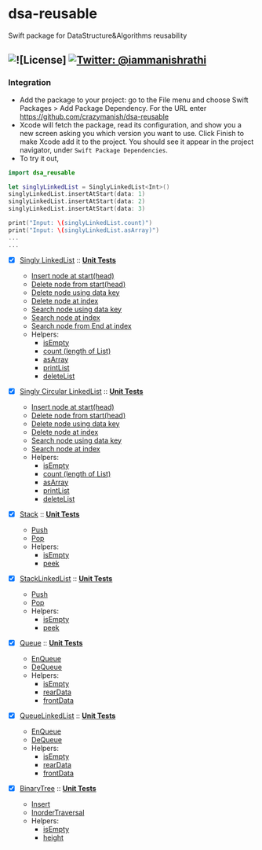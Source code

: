# dsa-reusable
Swift package for DataStructure&Algorithms reusability

![![License]](https://img.shields.io/badge/license-MIT-green.svg?style=flat)
[![Twitter: @iammanishrathi](https://img.shields.io/badge/contact-@iammanishrathi-blue.svg?style=flat)](https://twitter.com/iammanishrathi)
------

### Integration
- Add the package to your project: go to the File menu and choose Swift Packages > Add Package Dependency. For the URL enter https://github.com/crazymanish/dsa-reusable
- Xcode will fetch the package, read its configuration, and show you a new screen asking you which version you want to use. Click Finish to make Xcode add it to the project. You should see it appear in the project navigator, under `Swift Package Dependencies`.
- To try it out,
```swift
import dsa_reusable

let singlyLinkedList = SinglyLinkedList<Int>()
singlyLinkedList.insertAtStart(data: 1)
singlyLinkedList.insertAtStart(data: 2)
singlyLinkedList.insertAtStart(data: 3)

print("Input: \(singlyLinkedList.count)")
print("Input: \(singlyLinkedList.asArray)")
...
...
```

- [X] [Singly LinkedList](https://github.com/crazymanish/dsa-reusable/blob/main/Sources/dsa-reusable/LinkedList/SinglyLinkedList/SinglyLinkedList.swift) :: [**Unit Tests**](https://github.com/crazymanish/dsa-reusable/blob/main/Tests/dsa-reusableTests/LinkedList/SinglyLinkedList/SinglyLinkedListTests.swift)
  - [Insert node at start(head)](https://github.com/crazymanish/dsa-reusable/blob/main/Sources/dsa-reusable/LinkedList/SinglyLinkedList/SinglyLinkedList.swift#L43)
  - [Delete node from start(head)](https://github.com/crazymanish/dsa-reusable/blob/main/Sources/dsa-reusable/LinkedList/SinglyLinkedList/SinglyLinkedList.swift#L54)
  - [Delete node using data key](https://github.com/crazymanish/dsa-reusable/blob/main/Sources/dsa-reusable/LinkedList/SinglyLinkedList/SinglyLinkedList.swift#L64)
  - [Delete node at index](https://github.com/crazymanish/dsa-reusable/blob/main/Sources/dsa-reusable/LinkedList/SinglyLinkedList/SinglyLinkedList.swift#L87)
  - [Search node using data key](https://github.com/crazymanish/dsa-reusable/blob/main/Sources/dsa-reusable/LinkedList/SinglyLinkedList/SinglyLinkedList.swift#L121)
  - [Search node at index](https://github.com/crazymanish/dsa-reusable/blob/main/Sources/dsa-reusable/LinkedList/SinglyLinkedList/SinglyLinkedList.swift#L135)
  - [Search node from End at index](https://github.com/crazymanish/dsa-reusable/blob/main/Sources/dsa-reusable/LinkedList/SinglyLinkedList/SinglyLinkedList.swift#L151)
  - Helpers:
    - [isEmpty](https://github.com/crazymanish/dsa-reusable/blob/main/Sources/dsa-reusable/LinkedList/SinglyLinkedList/SinglyLinkedList.swift#L13)
    - [count (length of List)](https://github.com/crazymanish/dsa-reusable/blob/main/Sources/dsa-reusable/LinkedList/SinglyLinkedList/SinglyLinkedList.swift#L29)
    - [asArray](https://github.com/crazymanish/dsa-reusable/blob/main/Sources/dsa-reusable/LinkedList/SinglyLinkedList/SinglyLinkedList.swift#L15)
    - [printList](https://github.com/crazymanish/dsa-reusable/blob/main/Sources/dsa-reusable/LinkedList/SinglyLinkedList/SinglyLinkedList.swift#L135)
    - [deleteList](https://github.com/crazymanish/dsa-reusable/blob/main/Sources/dsa-reusable/LinkedList/SinglyLinkedList/SinglyLinkedList.swift#L117)

- [X] [Singly Circular LinkedList](https://github.com/crazymanish/dsa-reusable/blob/main/Sources/dsa-reusable/LinkedList/SinglyCircularLinkedList/SinglyCircularLinkedList.swift) :: [**Unit Tests**](https://github.com/crazymanish/dsa-reusable/blob/main/Tests/dsa-reusableTests/LinkedList/SinglyCircularLinkedList/SinglyCircularLinkedListTests.swift)
  - [Insert node at start(head)](https://github.com/crazymanish/dsa-reusable/blob/main/Sources/dsa-reusable/LinkedList/SinglyCircularLinkedList/SinglyCircularLinkedList.swift#L46)
  - [Delete node from start(head)](https://github.com/crazymanish/dsa-reusable/blob/main/Sources/dsa-reusable/LinkedList/SinglyCircularLinkedList/SinglyCircularLinkedList.swift#L81)
  - [Delete node using data key](https://github.com/crazymanish/dsa-reusable/blob/main/Sources/dsa-reusable/LinkedList/SinglyCircularLinkedList/SinglyCircularLinkedList.swift#L91)
  - [Delete node at index](https://github.com/crazymanish/dsa-reusable/blob/main/Sources/dsa-reusable/LinkedList/SinglyCircularLinkedList/SinglyCircularLinkedList.swift#L114)
  - [Search node using data key](https://github.com/crazymanish/dsa-reusable/blob/main/Sources/dsa-reusable/LinkedList/SinglyCircularLinkedList/SinglyCircularLinkedList.swift#L138)
  - [Search node at index](https://github.com/crazymanish/dsa-reusable/blob/main/Sources/dsa-reusable/LinkedList/SinglyCircularLinkedList/SinglyCircularLinkedList.swift#L152)
  - Helpers:
    - [isEmpty](https://github.com/crazymanish/dsa-reusable/blob/main/Sources/dsa-reusable/LinkedList/SinglyCircularLinkedList/SinglyCircularLinkedList.swift#L13)
    - [count (length of List)](https://github.com/crazymanish/dsa-reusable/blob/main/Sources/dsa-reusable/LinkedList/SinglyCircularLinkedList/SinglyCircularLinkedList.swift#L31)
    - [asArray](https://github.com/crazymanish/dsa-reusable/blob/main/Sources/dsa-reusable/LinkedList/SinglyCircularLinkedList/SinglyCircularLinkedList.swift#L15)
    - [printList](https://github.com/crazymanish/dsa-reusable/blob/main/Sources/dsa-reusable/LinkedList/SinglyCircularLinkedList/SinglyCircularLinkedList.swift#L59)
    - [deleteList](https://github.com/crazymanish/dsa-reusable/blob/main/Sources/dsa-reusable/LinkedList/SinglyCircularLinkedList/SinglyCircularLinkedList.swift#L59)

- [X] [Stack](https://github.com/crazymanish/dsa-reusable/blob/main/Sources/dsa-reusable/Stack/Stack.swift) :: [**Unit Tests**](https://github.com/crazymanish/dsa-reusable/blob/main/Tests/dsa-reusableTests/Stack/StackTests.swift)
  - [Push](https://github.com/crazymanish/dsa-reusable/blob/main/Sources/dsa-reusable/Stack/Stack.swift#L26)
  - [Pop](https://github.com/crazymanish/dsa-reusable/blob/main/Sources/dsa-reusable/Stack/Stack.swift#L31)
  - Helpers:
    - [isEmpty](https://github.com/crazymanish/dsa-reusable/blob/main/Sources/dsa-reusable/Stack/Stack.swift#L18)
    - [peek](https://github.com/crazymanish/dsa-reusable/blob/main/Sources/dsa-reusable/Stack/Stack.swift#L20)

- [X] [StackLinkedList](https://github.com/crazymanish/dsa-reusable/blob/main/Sources/dsa-reusable/Stack/StackLinkedList.swift) :: [**Unit Tests**](https://github.com/crazymanish/dsa-reusable/blob/main/Tests/dsa-reusableTests/Stack/StackLinkedListTests.swift)
  - [Push](https://github.com/crazymanish/dsa-reusable/blob/main/Sources/dsa-reusable/Stack/StackLinkedList.swift#L25)
  - [Pop](https://github.com/crazymanish/dsa-reusable/blob/main/Sources/dsa-reusable/Stack/StackLinkedList.swift#L29)
  - Helpers:
    - [isEmpty](https://github.com/crazymanish/dsa-reusable/blob/main/Sources/dsa-reusable/Stack/StackLinkedList.swift#L17)
    - [peek](https://github.com/crazymanish/dsa-reusable/blob/main/Sources/dsa-reusable/Stack/StackLinkedList.swift#L19)

- [X] [Queue](https://github.com/crazymanish/dsa-reusable/blob/main/Sources/dsa-reusable/Queue/Queue.swift) :: [**Unit Tests**](https://github.com/crazymanish/dsa-reusable/blob/main/Tests/dsa-reusableTests/Queue/QueueTests.swift)
  - [EnQueue](https://github.com/crazymanish/dsa-reusable/blob/main/Sources/dsa-reusable/Queue/Queue.swift#L35)
  - [DeQueue](https://github.com/crazymanish/dsa-reusable/blob/main/Sources/dsa-reusable/Queue/Queue.swift#L46)
  - Helpers:
    - [isEmpty](https://github.com/crazymanish/dsa-reusable/blob/main/Sources/dsa-reusable/Queue/Queue.swift#L17)
    - [rearData](https://github.com/crazymanish/dsa-reusable/blob/main/Sources/dsa-reusable/Queue/Queue.swift#L23)
    - [frontData](https://github.com/crazymanish/dsa-reusable/blob/main/Sources/dsa-reusable/Queue/Queue.swift#L29)

- [X] [QueueLinkedList](https://github.com/crazymanish/dsa-reusable/blob/main/Sources/dsa-reusable/Queue/QueueLinkedList.swift) :: [**Unit Tests**](https://github.com/crazymanish/dsa-reusable/blob/main/Tests/dsa-reusableTests/Queue/QueueLinkedListTests.swift)
  - [EnQueue](https://github.com/crazymanish/dsa-reusable/blob/main/Sources/dsa-reusable/Queue/QueueLinkedList.swift#L34)
  - [DeQueue](https://github.com/crazymanish/dsa-reusable/blob/main/Sources/dsa-reusable/Queue/QueueLinkedList.swift#L46)
  - Helpers:
    - [isEmpty](https://github.com/crazymanish/dsa-reusable/blob/main/Sources/dsa-reusable/Queue/QueueLinkedList.swift#L16)
    - [rearData](https://github.com/crazymanish/dsa-reusable/blob/main/Sources/dsa-reusable/Queue/QueueLinkedList.swift#L22)
    - [frontData](https://github.com/crazymanish/dsa-reusable/blob/main/Sources/dsa-reusable/Queue/QueueLinkedList.swift#L28)

- [X] [BinaryTree](https://github.com/crazymanish/dsa-reusable/blob/main/Sources/dsa-reusable/BinaryTree/BinaryTree.swift) :: [**Unit Tests**](https://github.com/crazymanish/dsa-reusable/blob/main/Tests/dsa-reusableTests/BinaryTree/BinaryTreeTests.swift)
  - [Insert](https://github.com/crazymanish/dsa-reusable/blob/main/Sources/dsa-reusable/BinaryTree/BinaryTree.swift#L19)
  - [InorderTraversal](https://github.com/crazymanish/dsa-reusable/blob/main/Sources/dsa-reusable/BinaryTree/BinaryTree%2BTraversal.swift#L11)
  - Helpers:
    - [isEmpty](https://github.com/crazymanish/dsa-reusable/blob/main/Sources/dsa-reusable/BinaryTree/BinaryTree.swift#L13)
    - [height](https://github.com/crazymanish/dsa-reusable/blob/main/Sources/dsa-reusable/BinaryTree/BinaryTree%2BHelper.swift#L11)

